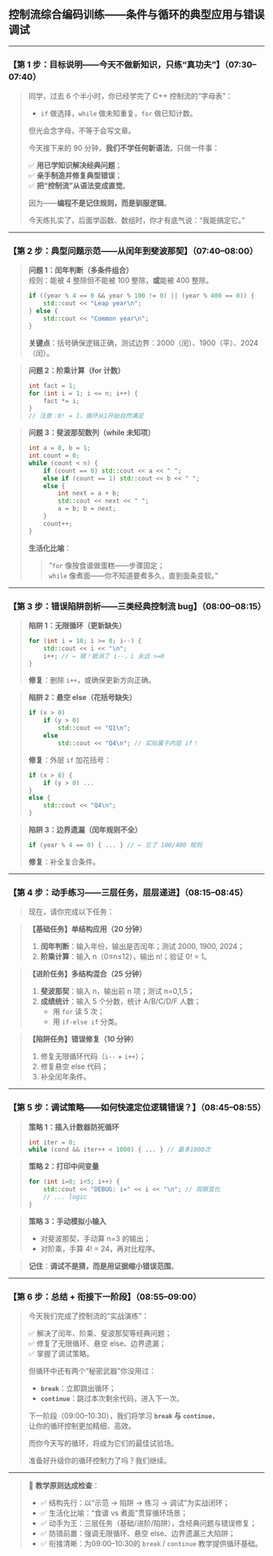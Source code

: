 ## **控制流综合编码训练——条件与循环的典型应用与错误调试**  

---

### 【第 1 步：目标说明——今天不做新知识，只练“真功夫”】（07:30–07:40）

> 同学，过去 6 个半小时，你已经学完了 C++ 控制流的“字母表”：  
> - `if` 做选择，`while` 做未知重复，`for` 做已知计数。  
>  
> 但光会念字母，不等于会写文章。  
>  
> 今天接下来的 90 分钟，**我们不学任何新语法**，只做一件事：  
>  
> ✅ **用已学知识解决经典问题**；  
> ✅ **亲手制造并修复典型错误**；  
> ✅ **把“控制流”从语法变成直觉**。  
>  
> 因为——**编程不是记住规则，而是驯服逻辑**。  
>  
> 今天练扎实了，后面学函数、数组时，你才有底气说：“我能搞定它。”

---

### 【第 2 步：典型问题示范——从闰年到斐波那契】（07:40–08:00）

> **问题 1：闰年判断（多条件组合）**  
> 规则：能被 4 整除但不能被 100 整除，**或**能被 400 整除。  
> ```cpp
> if ((year % 4 == 0 && year % 100 != 0) || (year % 400 == 0)) {
>     std::cout << "Leap year\n";
> } else {
>     std::cout << "Common year\n";
> }
> ```
> **关键点**：括号确保逻辑正确，测试边界：2000（闰）、1900（平）、2024（闰）。

> **问题 2：阶乘计算（for 计数）**  
> ```cpp
> int fact = 1;
> for (int i = 1; i <= n; i++) {
>     fact *= i;
> }
> // 注意：0! = 1，循环从1开始自然满足
> ```

> **问题 3：斐波那契数列（while 未知项）**  
> ```cpp
> int a = 0, b = 1;
> int count = 0;
> while (count < n) {
>     if (count == 0) std::cout << a << " ";
>     else if (count == 1) std::cout << b << " ";
>     else {
>         int next = a + b;
>         std::cout << next << " ";
>         a = b; b = next;
>     }
>     count++;
> }
> ```
> **生活化比喻**：  
> > “`for` 像按食谱做蛋糕——步骤固定；  
> > `while` 像煮面——你不知道要煮多久，直到面条变软。”

---

### 【第 3 步：错误陷阱剖析——三类经典控制流 bug】（08:00–08:15）

> **陷阱 1：无限循环（更新缺失）**  
> ```cpp
> for (int i = 10; i >= 0; i--) {
>     std::cout << i << "\n";
>     i++; // ← 错！抵消了 i--，i 永远 >=0
> }
> ```
> **修复**：删除 `i++`，或确保更新方向正确。

> **陷阱 2：悬空 else（花括号缺失）**  
> ```cpp
> if (x > 0)
>     if (y > 0)
>         std::cout << "Q1\n";
>     else
>         std::cout << "Q4\n"; // 实际属于内层 if！
> ```
> **修复**：外层 `if` 加花括号：
> ```cpp
> if (x > 0) {
>     if (y > 0) ...
> }
> else {
>     std::cout << "Q4\n";
> }
> ```

> **陷阱 3：边界遗漏（闰年规则不全）**  
> ```cpp
> if (year % 4 == 0) { ... } // ← 忘了 100/400 规则
> ```
> **修复**：补全复合条件。

---

### 【第 4 步：动手练习——三层任务，层层递进】（08:15–08:45）

> 现在，请你完成以下任务：

> **【基础任务】单结构应用（20 分钟）**  
> 1. **闰年判断**：输入年份，输出是否闰年；测试 2000, 1900, 2024；  
> 2. **阶乘计算**：输入 n（0≤n≤12），输出 n!；验证 0! = 1。

> **【进阶任务】多结构混合（25 分钟）**  
> 1. **斐波那契**：输入 n，输出前 n 项；测试 n=0,1,5；  
> 2. **成绩统计**：输入 5 个分数，统计 A/B/C/D/F 人数；  
>    - 用 `for` 读 5 次；  
>    - 用 `if-else if` 分类。

> **【陷阱任务】错误修复（10 分钟）**  
> 1. 修复无限循环代码（`i--` + `i++`）；  
> 2. 修复悬空 else 代码；  
> 3. 补全闰年条件。

---

### 【第 5 步：调试策略——如何快速定位逻辑错误？】（08:45–08:55）

> **策略 1：插入计数器防死循环**  
> ```cpp
> int iter = 0;
> while (cond && iter++ < 1000) { ... } // 最多1000次
> ```

> **策略 2：打印中间变量**  
> ```cpp
> for (int i=0; i<5; i++) {
>     std::cout << "DEBUG: i=" << i << "\n"; // 观察变化
>     // ... logic
> }
> ```

> **策略 3：手动模拟小输入**  
> - 对斐波那契，手动算 n=3 的输出；  
> - 对阶乘，手算 4! = 24，再对比程序。

> **记住**：**调试不是猜，而是用证据缩小错误范围**。

---

### 【第 6 步：总结 + 衔接下一阶段】（08:55–09:00）

> 今天我们完成了控制流的“实战演练”：  
>  
> ✅ 解决了闰年、阶乘、斐波那契等经典问题；  
> ✅ 修复了无限循环、悬空 else、边界遗漏；  
> ✅ 掌握了调试策略。  
>  
> 但循环中还有两个“秘密武器”你没用过：  
> - **`break`**：立即跳出循环；  
> - **`continue`**：跳过本次剩余代码，进入下一次。  
>  
> 下一阶段（09:00–10:30），我们将学习 **`break` 与 `continue`**，  
> 让你的循环控制更加精细、高效。  
>  
> 而你今天写的循环，将成为它们的最佳试验场。  
>  
> 准备好升级你的循环控制力了吗？我们继续。

---

> 📌 **教学原则达成检查**：  
> - ✅ 结构先行：以“示范 → 陷阱 → 练习 → 调试”为实战闭环；  
> - ✅ 生活化比喻：“食谱 vs 煮面”贯穿循环场景；  
> - ✅ 动手为王：三层任务（基础/进阶/陷阱），含经典问题与错误修复；  
> - ✅ 防错前置：强调无限循环、悬空 else、边界遗漏三大陷阱；  
> - ✅ 衔接清晰：为09:00–10:30的 `break` / `continue` 教学提供循环基础。

